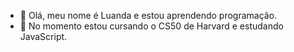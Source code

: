 - 👋 Olá, meu nome é Luanda e estou aprendendo programação.
- 🤩 No momento estou cursando o CS50 de Harvard e estudando JavaScript.

<!---
LuandaKeiko/LuandaKeiko is a ✨ special ✨ repository because its `README.md` (this file) appears on your GitHub profile.
You can click the Preview link to take a look at your changes.
--->
